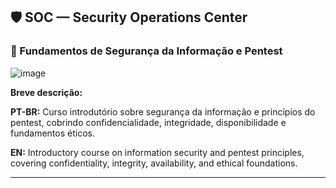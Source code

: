 ## 🛡️ SOC — Security Operations Center

### 🔐 Fundamentos de Segurança da Informação e Pentest

![image](https://github.com/user-attachments/assets/16ed665f-06db-44f3-845c-19d34d4ebcb7)  

**Breve descrição:**

**PT-BR:** Curso introdutório sobre segurança da informação e princípios do pentest, cobrindo confidencialidade, integridade, disponibilidade e fundamentos éticos.  

**EN:** Introductory course on information security and pentest principles, covering confidentiality, integrity, availability, and ethical foundations.

---
